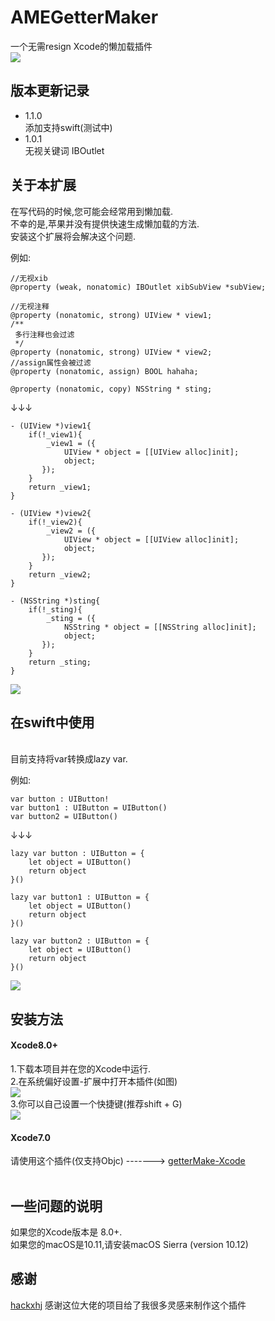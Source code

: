 # AMEGetterMaker
一个无需resign Xcode的懒加载插件<br>
![](https://github.com/ame017/AMEGetterMaker/blob/master/intro/introduce.png?raw=true)



## 版本更新记录
* 1.1.0
  <br>添加支持swift(测试中)
* 1.0.1
  <br>无视关键词 IBOutlet

## 关于本扩展
在写代码的时候,您可能会经常用到懒加载.<br>
不幸的是,苹果并没有提供快速生成懒加载的方法.<br>
安装这个扩展将会解决这个问题.<br>

例如:
```
//无视xib
@property (weak, nonatomic) IBOutlet xibSubView *subView;

//无视注释
@property (nonatomic, strong) UIView * view1;
/**
 多行注释也会过滤
 */
@property (nonatomic, strong) UIView * view2;
//assign属性会被过滤
@property (nonatomic, assign) BOOL hahaha;

@property (nonatomic, copy) NSString * sting;
```
↓↓↓
```
- (UIView *)view1{
    if(!_view1){
        _view1 = ({
            UIView * object = [[UIView alloc]init];
            object;
       });
    }
    return _view1;
}

- (UIView *)view2{
    if(!_view2){
        _view2 = ({
            UIView * object = [[UIView alloc]init];
            object;
       });
    }
    return _view2;
}

- (NSString *)sting{
    if(!_sting){
        _sting = ({
            NSString * object = [[NSString alloc]init];
            object;
       });
    }
    return _sting;
}
```

![](https://github.com/ame017/AMEGetterMaker/blob/master/intro/objc-2.gif?raw=true)

## 在swift中使用
<br>目前支持将var转换成lazy var.

例如:
```
var button : UIButton!
var button1 : UIButton = UIButton()
var button2 = UIButton()
```
↓↓↓
```
lazy var button : UIButton = {
	let object = UIButton()
	return object
}()

lazy var button1 : UIButton = {
	let object = UIButton()
	return object
}()

lazy var button2 : UIButton = {
	let object = UIButton()
	return object
}()
 ```

![](https://github.com/ame017/AMEGetterMaker/blob/master/intro/swift-2.gif?raw=true)

## 安装方法
#### Xcode8.0+
1.下载本项目并在您的Xcode中运行.<br>
2.在系统偏好设置-扩展中打开本插件(如图)<br>
![](https://github.com/ame017/AMEGetterMaker/blob/master/intro/setting.png?raw=true)<br>
3.你可以自己设置一个快捷键(推荐shift + G)<br>
![](https://github.com/ame017/AMEGetterMaker/blob/master/intro/binding.png?raw=true)<br>

#### Xcode7.0
请使用这个插件(仅支持Objc) -------> [getterMake-Xcode](https://github.com/ame017/getterMake-Xcode)
<br>
<br>

## 一些问题的说明
如果您的Xcode版本是 8.0+.<br>
如果您的macOS是10.11,请安装macOS Sierra (version 10.12)<br>

## 感谢
[hackxhj](https://github.com/hackxhj) 感谢这位大佬的项目给了我很多灵感来制作这个插件
